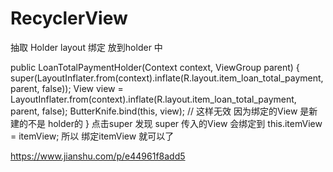 # RecyclerView

抽取 Holder layout 绑定 放到holder 中

   public LoanTotalPaymentHolder(Context context, ViewGroup parent) {
        super(LayoutInflater.from(context).inflate(R.layout.item_loan_total_payment, parent, false));
        View view = LayoutInflater.from(context).inflate(R.layout.item_loan_total_payment, parent, false);
        ButterKnife.bind(this, view); // 这样无效 因为绑定的View 是新建的不是 holder的
    }
点击super 发现 super 传入的View 会绑定到 this.itemView = itemView; 所以 绑定itemView 就可以了

https://www.jianshu.com/p/e44961f8add5